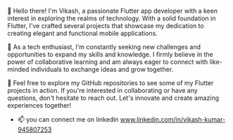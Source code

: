👋 Hello there! I'm Vikash, a passionate Flutter app developer with a keen interest in exploring the realms of technology. With a solid foundation in Flutter, I've crafted several projects that showcase my dedication to creating elegant and functional mobile applications.

🚀 As a tech enthusiast, I'm constantly seeking new challenges and opportunities to expand my skills and knowledge. I firmly believe in the power of collaborative learning and am always eager to connect with like-minded individuals to exchange ideas and grow together.

💼 Feel free to explore my GitHub repositories to see some of my Flutter projects in action. If you're interested in collaborating or have any questions, don't hesitate to reach out. Let's innovate and create amazing experiences together!

- 📫 you can connect me on linkedin www.linkedin.com/in/vikash-kumar-945807253 

<!---
vk7061iitb/vk7061iitb is a ✨ special ✨ repository because its `README.md` (this file) appears on your GitHub profile.
You can click the Preview link to take a look at your changes.
--->
